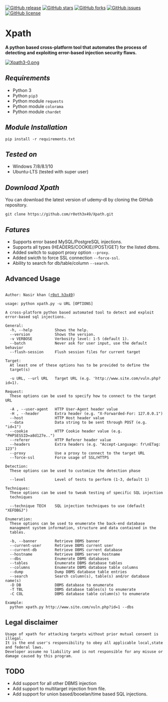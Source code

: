 [![GitHub release](https://img.shields.io/badge/release-v3.0-brightgreen?style=flat-square)](https://github.com/r0oth3x49/Xpath/releases/tag/v3.0)
[![GitHub stars](https://img.shields.io/github/stars/r0oth3x49/Xpath.svg?style=flat-square)](https://github.com/r0oth3x49/Xpath/stargazers)
[![GitHub forks](https://img.shields.io/github/forks/r0oth3x49/Xpath.svg?style=flat-square)](https://github.com/r0oth3x49/Xpath/network)
[![GitHub issues](https://img.shields.io/github/issues/r0oth3x49/Xpath.svg?style=flat-square)](https://github.com/r0oth3x49/Xpath/issues)
[![GitHub license](https://img.shields.io/github/license/r0oth3x49/Xpath.svg?style=flat-square)](https://github.com/r0oth3x49/Xpath/blob/master/LICENSE)

# Xpath
**A python based cross-platform tool that automates the process of detecting and exploiting error-based injection security flaws.**

[![Xpath3-0.png](https://i.postimg.cc/x1YTx1bc/Xpath3-0.png)](https://postimg.cc/F7W41mp4)


## ***Requirements***

- Python 3
- Python `pip3`
- Python module `requests`
- Python module `colorama`
- Python module `chardet`

## ***Module Installation***

    pip install -r requirements.txt

## ***Tested on***

- Windows 7/8/8.1/10
- Ubuntu-LTS (tested with super user)

## ***Download Xpath***

You can download the latest version of udemy-dl by cloning the GitHub repository.

    git clone https://github.com/r0oth3x49/Xpath.git

## ***Fatures***
 - Supports error based MySQL/PostgreSQL injections.
 - Supports all types (HEADERS/COOKIE//POST/GET) for the listed dbms.
 - Added switch to support proxy option `--proxy`.
 - Added swicth to force SSL connection `--force-ssl`.
 - Ability to search for db/table/column `--search`.


## **Advanced Usage**

<pre><code>
Author: Nasir khan (<a href="http://r0oth3x49.herokuapp.com/">r0ot h3x49</a>)

usage: python xpath.py -u URL [OPTIONS]

A cross-platform python based automated tool to detect and exploit error-based sql injections.

General:
  -h, --help          Shows the help.
  --version           Shows the version.
  -v VERBOSE          Verbosity level: 1-5 (default 1).
  --batch             Never ask for user input, use the default behavior
  --flush-session     Flush session files for current target

Target:
  At least one of these options has to be provided to define the
  target(s)

  -u URL, --url URL   Target URL (e.g. 'http://www.site.com/vuln.php?id=1).

Request:
  These options can be used to specify how to connect to the target URL

  -A , --user-agent   HTTP User-Agent header value
  -H , --header       Extra header (e.g. "X-Forwarded-For: 127.0.0.1")
  --host              HTTP Host header value
  --data              Data string to be sent through POST (e.g. "id=1")
  --cookie            HTTP Cookie header value (e.g. "PHPSESSID=a8d127e..")
  --referer           HTTP Referer header value
  --headers           Extra headers (e.g. "Accept-Language: fr\nETag: 123")
  --proxy             Use a proxy to connect to the target URL
  --force-ssl         Force usage of SSL/HTTPS

Detection:
  These options can be used to customize the detection phase

  --level             Level of tests to perform (1-3, default 1)

Techniques:
  These options can be used to tweak testing of specific SQL injection
  techniques

  --technique TECH    SQL injection techniques to use (default "XEFDBGJ")

Enumeration:
  These options can be used to enumerate the back-end database
  managment system information, structure and data contained in the
  tables.

  -b, --banner        Retrieve DBMS banner
  --current-user      Retrieve DBMS current user
  --current-db        Retrieve DBMS current database
  --hostname          Retrieve DBMS server hostname
  --dbs               Enumerate DBMS databases
  --tables            Enumerate DBMS database tables
  --columns           Enumerate DBMS database table columns
  --dump              Dump DBMS database table entries
  --search            Search column(s), table(s) and/or database name(s)
  -D DB               DBMS database to enumerate
  -T TBL              DBMS database tables(s) to enumerate
  -C COL              DBMS database table column(s) to enumerate

Example:
  python xpath.py http://www.site.com/vuln.php?id=1 --dbs
</code></pre>


## **Legal disclaimer**

    Usage of xpath for attacking targets without prior mutual consent is illegal.
    It is the end user's responsibility to obey all applicable local,state and federal laws. 
    Developer assume no liability and is not responsible for any misuse or damage caused by this program.


## **TODO**
 - Add support for all other DBMS injection
 - Add support to multitarget injection from file.
 - Add support for union based/booelan/time based SQL injections.